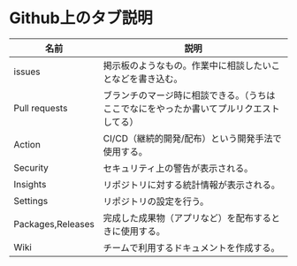 # Github上のタブ説明
| 名前 | 説明 |
---|---
| issues | 掲示板のようなもの。作業中に相談したいことなどを書き込む。 |
| Pull requests | ブランチのマージ時に相談できる。（うちはここでなにをやったか書いてプルリクエストしてる） |
| Action | CI/CD（継続的開発/配布）という開発手法で使用する。 |
| Security | セキュリティ上の警告が表示される。 |
| Insights | リポジトリに対する統計情報が表示される。 |
| Settings | リポジトリの設定を行う。 |
| Packages,Releases | 完成した成果物（アプリなど）を配布するときに使用する。 |
| Wiki | チームで利用するドキュメントを作成する。 |

